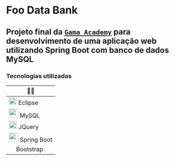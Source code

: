 # Foo Data Bank
## Projeto final da [`Gama Academy`](https://www.gama.academy/) para desenvolvimento de uma aplicação web utilizando Spring Boot com banco de dados MySQL

### Tecnologias utilizadas
<div align="center">

  | :man_technologist: |
  |--|
  |<img src='https://user-images.githubusercontent.com/11943860/46922575-7017cf80-cfe1-11e8-845a-0cd198fb546c.png' width='21'> Eclipse |
  |<img src='https://img.shields.io/badge/MySQL-005C84?style=for-the-badge&logo=mysql&logoColor=white' width='25'> MySQL |
  |<img src='https://img.shields.io/badge/jQuery-0769AD?style=for-the-badge&logo=jquery&logoColor=white' width='21'> JQuery |
  |<img src='https://user-images.githubusercontent.com/33158051/103466606-760a4000-4d14-11eb-9941-2f3d00371471.png' width='25'> Spring Boot |
  |<img src='https://raw.githubusercontent.com/twbs/icons/4954c4e98ec519fae782f90bf103e842b6e7fb4a/icons/bootstrap-fill.svg' width='15'> Bootstrap |
  
</div>
  
  
  
  
  
  
